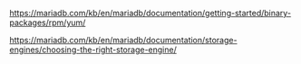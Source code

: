 https://mariadb.com/kb/en/mariadb/documentation/getting-started/binary-packages/rpm/yum/

https://mariadb.com/kb/en/mariadb/documentation/storage-engines/choosing-the-right-storage-engine/